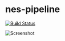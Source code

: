 # nes-pipeline

[![Build Status](https://dev.azure.com/hxlnt/nes-pipeline/_apis/build/status/hxlnt.nes-pipeline?branchName=master)](https://dev.azure.com/hxlnt/nes-pipeline/_build/latest?definitionId=3&branchName=master)

![Screenshot](https://raw.githubusercontent.com/hxlnt/nes-pipeline/master/build/screenshot.png?token=ACJTIW6GQVGJTPYTUU2E6I26PQBQS)